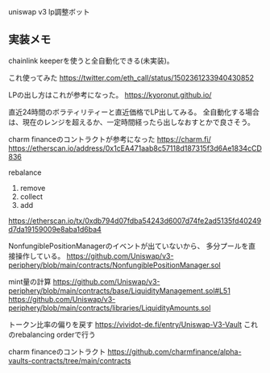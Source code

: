 uniswap v3 lp調整ボット

## 実装メモ

chainlink keeperを使うと全自動化できる(未実装)。

これ使ってみた
https://twitter.com/eth_call/status/1502361233940430852

LPの出し方はこれが参考になった。
https://kyoronut.github.io/

直近24時間のボラティリティーと直近価格でLP出してみる。
全自動化する場合は、現在のレンジを超えるか、一定時間経ったら出しなおすとかで良さそう。

charm financeのコントラクトが参考になった
https://charm.fi/
https://etherscan.io/address/0x1cEA471aab8c57118d187315f3d6Ae1834cCD836

rebalance

1. remove
2. collect
3. add

https://etherscan.io/tx/0xdb794d07fdba54243d6007d74fe2ad5135fd40249d7da19159009e8aba1d6ba4

NonfungiblePositionManagerのイベントが出ていないから、
多分プールを直接操作している。
https://github.com/Uniswap/v3-periphery/blob/main/contracts/NonfungiblePositionManager.sol

mint量の計算
https://github.com/Uniswap/v3-periphery/blob/main/contracts/base/LiquidityManagement.sol#L51
https://github.com/Uniswap/v3-periphery/blob/main/contracts/libraries/LiquidityAmounts.sol

トークン比率の偏りを戻す
https://vividot-de.fi/entry/Uniswap-V3-Vault
これのrebalancing orderで行う

charm financeのコントラクト
https://github.com/charmfinance/alpha-vaults-contracts/tree/main/contracts
